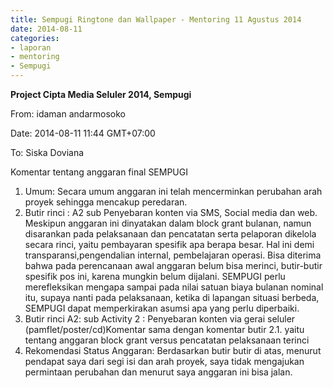 ```yaml
---
title: Sempugi Ringtone dan Wallpaper - Mentoring 11 Agustus 2014
date: 2014-08-11
categories:
- laporan
- mentoring
- Sempugi
---
```


**Project Cipta Media Seluler 2014, Sempugi**

From: idaman andarmosoko 

Date: 2014-08-11 11:44 GMT+07:00 

To: Siska Doviana

Komentar tentang anggaran final SEMPUGI

1. Umum: Secara umum anggaran ini telah mencerminkan perubahan arah proyek sehingga mencakup peredaran.
2. Butir rinci : A2 sub Penyebaran konten via SMS, Social media dan web. Meskipun anggaran ini dinyatakan dalam block grant bulanan, namun disarankan pada pelaksanaan dan pencatatan serta pelaporan dikelola secara rinci, yaitu pembayaran spesifik apa berapa besar. Hal ini demi transparansi,pengendalian internal, pembelajaran operasi. Bisa diterima bahwa pada perencanaan awal anggaran belum bisa merinci, butir-butir spesifik pos ini, karena mungkin belum dijalani. SEMPUGI perlu merefleksikan mengapa sampai pada nilai satuan biaya bulanan nominal itu, supaya nanti pada pelaksanaan, ketika di lapangan situasi berbeda, SEMPUGI dapat memperkirakan asumsi apa yang perlu diperbaiki.
3. Butir rinci A2: sub Activity 2 : Penyebaran konten via gerai seluler (pamflet/poster/cd)Komentar sama dengan komentar butir 2.1. yaitu tentang anggaran block grant versus pencatatan pelaksanaan terinci
4. Rekomendasi Status Anggaran: Berdasarkan butir butir di atas, menurut pendapat saya dari segi isi dan arah proyek, saya tidak mengajukan permintaan perubahan dan menurut saya anggaran ini bisa jalan.

